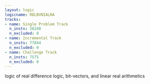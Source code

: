 ```yaml
---
layout: logic
logicname: RDLBVNIALRA
tracks:
- name: Single Problem Track
  n_insts: 26248
  n_excluded: 0
- name: Incremental Track
  n_insts: 77844
  n_excluded: 0
- name: Challenge Track
  n_insts: 7575
  n_excluded: 0
---
```

logic of real difference logic, bit-vectors, and linear real arithmetics